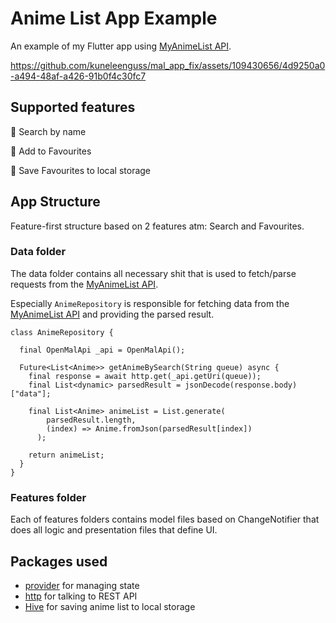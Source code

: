 # Anime List App Example

An example of my Flutter app using [MyAnimeList API](https://docs.api.jikan.moe/).



https://github.com/kuneleenguss/mal_app_fix/assets/109430656/4d9250a0-a494-48af-a426-91b0f4c30fc7

## Supported features
:rice_ball: Search by name

:rice_ball: Add to Favourites

:rice_ball: Save Favourites to local storage

## App Structure
Feature-first structure based on 2 features atm: Search and Favourites.

### Data folder
The data folder contains all necessary shit that is used to fetch/parse requests from the [MyAnimeList API](https://docs.api.jikan.moe/).

Especially `AnimeRepository` is responsible for fetching data from the [MyAnimeList API](https://docs.api.jikan.moe/) and providing the parsed result.
```
class AnimeRepository {

  final OpenMalApi _api = OpenMalApi();

  Future<List<Anime>> getAnimeBySearch(String queue) async {
    final response = await http.get(_api.getUri(queue));
    final List<dynamic> parsedResult = jsonDecode(response.body)["data"];

    final List<Anime> animeList = List.generate(
        parsedResult.length, 
        (index) => Anime.fromJson(parsedResult[index])
      );

    return animeList;
  }
}
```

### Features folder
Each of features folders contains model files based on ChangeNotifier that does all logic and presentation files that define UI.

## Packages used
- [provider](https://pub.dev/packages/provider) for managing state
- [http](https://pub.dev/packages/http) for talking to REST API
- [Hive](https://pub.dev/packages/hive) for saving anime list to local storage
